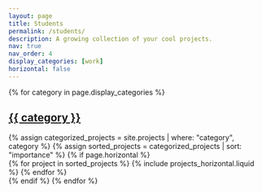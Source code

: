 ```yaml
---
layout: page
title: Students
permalink: /students/
description: A growing collection of your cool projects.
nav: true
nav_order: 4
display_categories: [work]
horizontal: false
---
```


<!-- pages/projects.md -->
<div class="projects">

  <!-- Display categorized projects -->
  {% for category in page.display_categories %}
    <a id="{{ category }}" href=".#{{ category }}">
      <h2 class="category">{{ category }}</h2>
    </a>
    {% assign categorized_projects = site.projects | where: "category", category %}
    {% assign sorted_projects = categorized_projects | sort: "importance" %}
    <!-- Generate cards for each project -->
    {% if page.horizontal %}
    <div class="container">
      <div class="row row-cols-2">
      {% for project in sorted_projects %}
        {% include projects_horizontal.liquid %}
      {% endfor %}
      </div>
    </div>
    {% endif %}
  {% endfor %}

</div>
